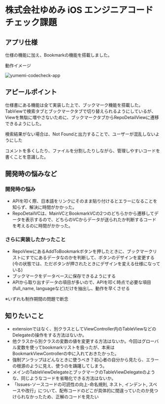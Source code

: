 # 株式会社ゆめみ iOS エンジニアコードチェック課題

## アプリ仕様

仕様の機能に加え、Bookmarkの機能を搭載しました。 
 
動作イメージ 
 
![yumemi-codecheck-app](https://user-images.githubusercontent.com/93827556/181872362-875678e1-e17c-4d06-a5b7-011eb3f17816.gif)

## アピールポイント
仕様書にある機能は全て実装した上で、ブックマーク機能を搭載した。 
TabViewで検索タブとブックマークタブで切り替えられるようにしているが、Viewを無駄に増やさないために、ブックマークタブからRepoDetailViewに遷移できるようにした。 
 
検索結果がない場合は、Not Foundと出力することで、ユーザーが混乱しないようにした 
 
コメントを多くしたり、ファイルを分割したりしながら、管理しやすいコードを書くことを意識した。 
 
## 開発時の悩みなど

### 開発時の悩み
* APIを叩く際、日本語をリンクにそのまま貼り付けるとエラーになることを知らず、解決に時間がかかった。
* RepoDetailVCは、MainVCとBookmarkVCの2つのどちらかから遷移してデータを表示するので、どちらのVCからデータが送られたか判断するコードを考えるのに時間がかかった。

### さらに実装したかったこと
* RepoViewにあるAddToBookmarkボタンを押したときに、ブックマークリストにすでにあるデータなのかを判断して、ボタンのデザインを変更する(今の状態では、ただボタンが押されたときにデザインを変える仕様になっている)
* ブックマークをデータベースに保存できるようにする
* APIから取り出すデータの項目が多いので、APIを叩く時点で必要な項目(full_name, languageなど)だけを抽出し、動作を早くさせる
 
※いずれも制作期間の問題で断念 
 
## 知りたいこと
* extensionではなく、別クラスとしてViewController内のTableViewなどのDelegateの操作をする方法はないか。
* 他クラスから別クラスの変数の値を変更する方法はないか。今回はグローバル変数を使ってbookmarkリストを扱ったが、本来はBookmarkViewControllerの中に入れておきたかった。
* 強制アンラップはどんなときに使うべき？初心者の自分から見たら、エラーの根源のように見え、使うのを躊躇してしまう。
* メインのTableViewDelegateとブックマークのTableViewDelegateのような、同じようなコードを省略化できる方法はないか。
* 「Issues-ソースコードの可読性の向上-命名規則, ネスト, インデント, スペースや改行」について、配布コードのどこが具体的に間違っていたのか見つけられなかったため、正解のコードを見たい
